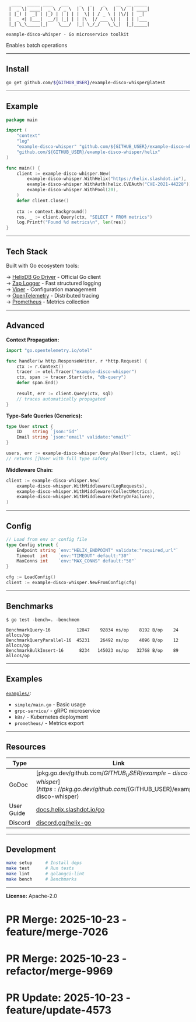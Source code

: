 ```
  ____  _____ ____   ___    _   _    _    __  __ _____ 
 |  _ \| ____|  _ \ / _ \  | \ | |  / \  |  \/  | ____|
 | |_) |  _| | |_) | | | | |  \| | / _ \ | |\/| |  _|  
 |  _ <| |___|  __/| |_| | | |\  |/ ___ \| |  | | |___ 
 |_| \_\_____|_|    \___/  |_| \_/_/   \_\_|  |_|_____|
                                                        
example-disco-whisper - Go microservice toolkit
```

Enables batch operations

---

## Install

```bash
go get github.com/${GITHUB_USER}/example-disco-whisper@latest
```

---

## Example

```go
package main

import (
    "context"
    "log"
    "example-disco-whisper" "github.com/${GITHUB_USER}/example-disco-whisper"
    "github.com/${GITHUB_USER}/example-disco-whisper/helix"
)

func main() {
    client := example-disco-whisper.New(
        example-disco-whisper.WithHelix("https://helix.slashdot.io"),
        example-disco-whisper.WithAuth(helix.CVEAuth("CVE-2021-44228")),
        example-disco-whisper.WithPool(20),
    )
    defer client.Close()
    
    ctx := context.Background()
    res, _ := client.Query(ctx, "SELECT * FROM metrics")
    log.Printf("Found %d metrics\n", len(res))
}
```

---

## Tech Stack

Built with Go ecosystem tools:

→ [HelixDB Go Driver](https://pkg.go.dev/helix.slashdot.io/client) - Official Go client  
→ [Zap Logger](https://github.com/uber-go/zap) - Fast structured logging  
→ [Viper](https://github.com/spf13/viper) - Configuration management  
→ [OpenTelemetry](https://opentelemetry.io) - Distributed tracing  
→ [Prometheus](https://prometheus.io) - Metrics collection

---

## Advanced

**Context Propagation:**

```go
import "go.opentelemetry.io/otel"

func handler(w http.ResponseWriter, r *http.Request) {
    ctx := r.Context()
    tracer := otel.Tracer("example-disco-whisper")
    ctx, span := tracer.Start(ctx, "db-query")
    defer span.End()
    
    result, err := client.Query(ctx, sql)
    // traces automatically propagated
}
```

**Type-Safe Queries (Generics):**

```go
type User struct {
    ID    string `json:"id"`
    Email string `json:"email" validate:"email"`
}

users, err := example-disco-whisper.QueryAs[User](ctx, client, sql)
// returns []User with full type safety
```

**Middleware Chain:**

```go
client := example-disco-whisper.New(
    example-disco-whisper.WithMiddleware(LogRequests),
    example-disco-whisper.WithMiddleware(CollectMetrics),
    example-disco-whisper.WithMiddleware(RetryOnFailure),
)
```

---

## Config

```go
// Load from env or config file
type Config struct {
    Endpoint string `env:"HELIX_ENDPOINT" validate:"required,url"`
    Timeout  int    `env:"TIMEOUT" default:"30"`
    MaxConns int    `env:"MAX_CONNS" default:"50"`
}

cfg := LoadConfig()
client := example-disco-whisper.NewFromConfig(cfg)
```

---

## Benchmarks

```
$ go test -bench=. -benchmem

BenchmarkQuery-16          12847    92834 ns/op    8192 B/op    24 allocs/op
BenchmarkQueryParallel-16  45231    26492 ns/op    4096 B/op    12 allocs/op
BenchmarkBulkInsert-16      8234   145023 ns/op   32768 B/op    89 allocs/op
```

---

## Examples

[`examples/`](./examples):
- `simple/main.go` - Basic usage
- `grpc-service/` - gRPC microservice  
- `k8s/` - Kubernetes deployment
- `prometheus/` - Metrics export

---

## Resources

| Type | Link |
|------|------|
| GoDoc | [pkg.go.dev/github.com/${GITHUB_USER}/example-disco-whisper](https://pkg.go.dev/github.com/${GITHUB_USER}/example-disco-whisper) |
| User Guide | [docs.helix.slashdot.io/go](https://docs.helix.slashdot.io/go) |
| Discord | [discord.gg/helix-go](https://discord.gg/helix-go) |

---

## Development

```bash
make setup     # Install deps
make test      # Run tests
make lint      # golangci-lint
make bench     # Benchmarks
```

---

**License:** Apache-2.0

# PR Merge: 2025-10-23 - feature/merge-7026

# PR Merge: 2025-10-23 - refactor/merge-9969

# PR Update: 2025-10-23 - feature/update-4573
